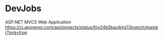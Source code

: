# DevJobs
ASP.NET MVC5 Web Application
https://ci.appveyor.com/api/projects/status/foy24k0baojkljg7/branch/master?svg=true
